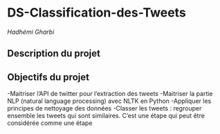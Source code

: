 # DS-Classification-des-Tweets

_Hadhémi Gharbi_

## Description du projet

## Objectifs du projet
-Maitriser l’API de twitter pour l’extraction des tweets
-Maitriser la partie NLP (natural language processing) avec NLTK en Python
-Appliquer les principes de nettoyage des données
-Classer les tweets : regrouper ensemble les tweets qui sont similaires. C’est une étape qui peut être considérée comme une étape
